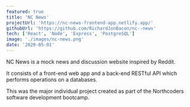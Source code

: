 ```yaml
---
featured: true
title: 'NC News'
projectUrl: 'https://nc-news-frontend-app.netlify.app/'
githubUrl: 'https://github.com/RichardJonBacon/nc--news'
tech: ['React', 'Node', 'Express', 'PostgreSQL']
image: './images/nc-news.png'
date: '2020-05-01'
---
```


NC News is a mock news and discussion website inspired by Reddit.

It consists of a front-end web app and a back-end RESTful API which performs operations on a databases.

This was the major individual project created as part of the Northcoders software development bootcamp.
